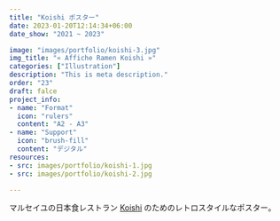 ```yaml
---
title: "Koishi ポスター"
date: 2023-01-20T12:14:34+06:00
date_show: "2021 ~ 2023"

image: "images/portfolio/koishi-3.jpg"
img_title: "« Affiche Ramen Koishi »"
categories: ["Illustration"]
description: "This is meta description."
order: "23"
draft: falce
project_info:
- name: "Format"
  icon: "rulers"
  content: "A2 - A3"
- name: "Support"
  icon: "brush-fill"
  content: "デジタル"
resources:
- src: images/portfolio/koishi-1.jpg
- src: images/portfolio/koishi-2.jpg

---
```

マルセイユの日本食レストラン [Koishi](https://www.facebook.com/people/Ko-ishi/100054103395859/) のためのレトロスタイルなポスター。